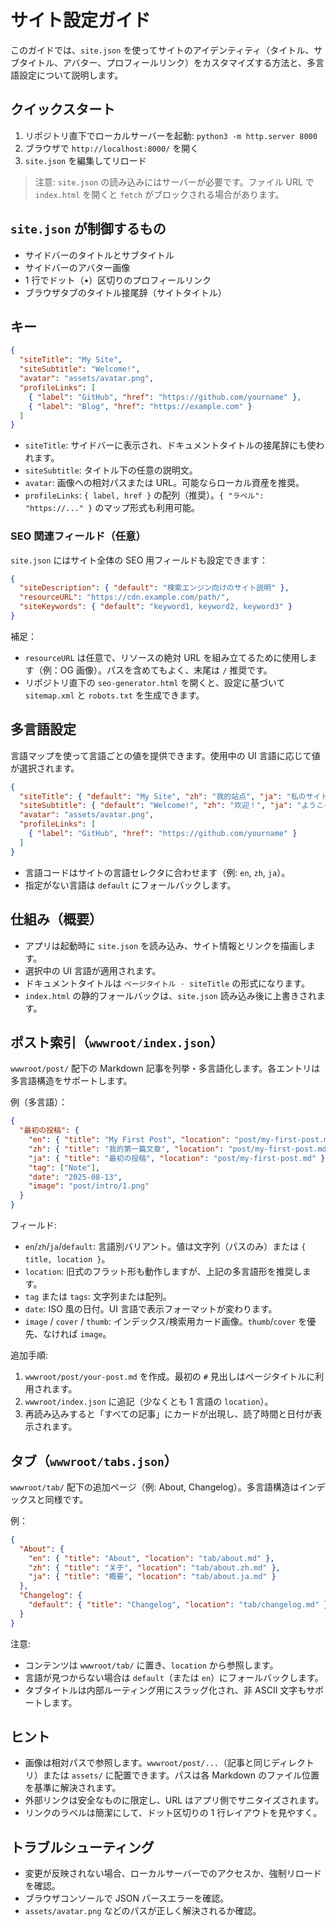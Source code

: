# サイト設定ガイド

このガイドでは、`site.json` を使ってサイトのアイデンティティ（タイトル、サブタイトル、アバター、プロフィールリンク）をカスタマイズする方法と、多言語設定について説明します。

## クイックスタート

1. リポジトリ直下でローカルサーバーを起動: `python3 -m http.server 8000`
2. ブラウザで `http://localhost:8000/` を開く
3. `site.json` を編集してリロード

> 注意: `site.json` の読み込みにはサーバーが必要です。ファイル URL で `index.html` を開くと `fetch` がブロックされる場合があります。

## `site.json` が制御するもの

- サイドバーのタイトルとサブタイトル
- サイドバーのアバター画像
- 1 行でドット（•）区切りのプロフィールリンク
- ブラウザタブのタイトル接尾辞（サイトタイトル）

## キー

```json
{
  "siteTitle": "My Site",
  "siteSubtitle": "Welcome!",
  "avatar": "assets/avatar.png",
  "profileLinks": [
    { "label": "GitHub", "href": "https://github.com/yourname" },
    { "label": "Blog", "href": "https://example.com" }
  ]
}
```

- `siteTitle`: サイドバーに表示され、ドキュメントタイトルの接尾辞にも使われます。
- `siteSubtitle`: タイトル下の任意の説明文。
- `avatar`: 画像への相対パスまたは URL。可能ならローカル資産を推奨。
- `profileLinks`: `{ label, href }` の配列（推奨）。`{ "ラベル": "https://..." }` のマップ形式も利用可能。

### SEO 関連フィールド（任意）
`site.json` にはサイト全体の SEO 用フィールドも設定できます：

```json
{
  "siteDescription": { "default": "検索エンジン向けのサイト説明" },
  "resourceURL": "https://cdn.example.com/path/",
  "siteKeywords": { "default": "keyword1, keyword2, keyword3" }
}
```

補足：
- `resourceURL` は任意で、リソースの絶対 URL を組み立てるために使用します（例：OG 画像）。パスを含めてもよく、末尾は `/` 推奨です。
- リポジトリ直下の `seo-generator.html` を開くと、設定に基づいて `sitemap.xml` と `robots.txt` を生成できます。

## 多言語設定

言語マップを使って言語ごとの値を提供できます。使用中の UI 言語に応じて値が選択されます。

```json
{
  "siteTitle": { "default": "My Site", "zh": "我的站点", "ja": "私のサイト" },
  "siteSubtitle": { "default": "Welcome!", "zh": "欢迎！", "ja": "ようこそ！" },
  "avatar": "assets/avatar.png",
  "profileLinks": [
    { "label": "GitHub", "href": "https://github.com/yourname" }
  ]
}
```

- 言語コードはサイトの言語セレクタに合わせます（例: `en`, `zh`, `ja`）。
- 指定がない言語は `default` にフォールバックします。

## 仕組み（概要）

- アプリは起動時に `site.json` を読み込み、サイト情報とリンクを描画します。
- 選択中の UI 言語が適用されます。
- ドキュメントタイトルは `ページタイトル · siteTitle` の形式になります。
- `index.html` の静的フォールバックは、`site.json` 読み込み後に上書きされます。

## ポスト索引（`wwwroot/index.json`）

`wwwroot/post/` 配下の Markdown 記事を列挙・多言語化します。各エントリは多言語構造をサポートします。

例（多言語）：

```json
{
  "最初の投稿": {
    "en": { "title": "My First Post", "location": "post/my-first-post.md" },
    "zh": { "title": "我的第一篇文章", "location": "post/my-first-post.md" },
    "ja": { "title": "最初の投稿", "location": "post/my-first-post.md" },
    "tag": ["Note"],
    "date": "2025-08-13",
    "image": "post/intro/1.png"
  }
}
```

フィールド:
- `en`/`zh`/`ja`/`default`: 言語別バリアント。値は文字列（パスのみ）または `{ title, location }`。
- `location`: 旧式のフラット形も動作しますが、上記の多言語形を推奨します。
- `tag` または `tags`: 文字列または配列。
- `date`: ISO 風の日付。UI 言語で表示フォーマットが変わります。
- `image` / `cover` / `thumb`: インデックス/検索用カード画像。`thumb`/`cover` を優先、なければ `image`。

追加手順:
1. `wwwroot/post/your-post.md` を作成。最初の `#` 見出しはページタイトルに利用されます。
2. `wwwroot/index.json` に追記（少なくとも 1 言語の `location`）。
3. 再読み込みすると「すべての記事」にカードが出現し、読了時間と日付が表示されます。

## タブ（`wwwroot/tabs.json`）

`wwwroot/tab/` 配下の追加ページ（例: About, Changelog）。多言語構造はインデックスと同様です。

例：

```json
{
  "About": {
    "en": { "title": "About", "location": "tab/about.md" },
    "zh": { "title": "关于", "location": "tab/about.zh.md" },
    "ja": { "title": "概要", "location": "tab/about.ja.md" }
  },
  "Changelog": {
    "default": { "title": "Changelog", "location": "tab/changelog.md" }
  }
}
```

注意:
- コンテンツは `wwwroot/tab/` に置き、`location` から参照します。
- 言語が見つからない場合は `default`（または `en`）にフォールバックします。
- タブタイトルは内部ルーティング用にスラッグ化され、非 ASCII 文字もサポートします。

## ヒント

- 画像は相対パスで参照します。`wwwroot/post/...`（記事と同じディレクトリ）または `assets/` に配置できます。パスは各 Markdown のファイル位置を基準に解決されます。
- 外部リンクは安全なものに限定し、URL はアプリ側でサニタイズされます。
- リンクのラベルは簡潔にして、ドット区切りの 1 行レイアウトを見やすく。

## トラブルシューティング

- 変更が反映されない場合、ローカルサーバーでのアクセスか、強制リロードを確認。
- ブラウザコンソールで JSON パースエラーを確認。
- `assets/avatar.png` などのパスが正しく解決されるか確認。

